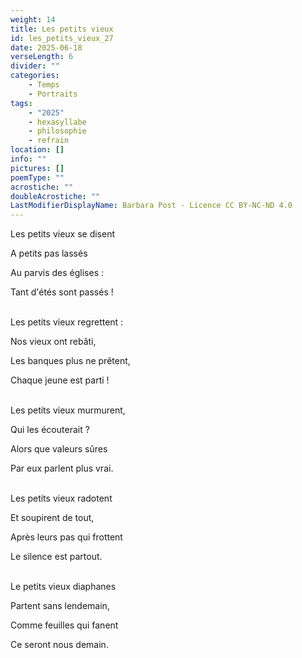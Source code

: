 ```yaml
---
weight: 14
title: Les petits vieux
id: les_petits_vieux_27
date: 2025-06-18
verseLength: 6
divider: ""
categories:
    - Temps
    - Portraits
tags:
    - "2025"
    - hexasyllabe
    - philosophie
    - refrain
location: []
info: ""
pictures: []
poemType: ""
acrostiche: ""
doubleAcrostiche: ""
LastModifierDisplayName: Barbara Post - Licence CC BY-NC-ND 4.0
---
```

Les petits vieux se disent

A petits pas lassés

Au parvis des églises :

Tant d'étés sont passés !

 \
Les petits vieux regrettent :

Nos vieux ont rebâti,

Les banques plus ne prêtent,

Chaque jeune est parti !

 \
Les petits vieux murmurent,

Qui les écouterait ?

Alors que valeurs sûres

Par eux parlent plus vrai.

 \
Les petits vieux radotent

Et soupirent de tout,

Après leurs pas qui frottent

Le silence est partout.

 \
Le petits vieux diaphanes

Partent sans lendemain,

Comme feuilles qui fanent

Ce seront nous demain.
